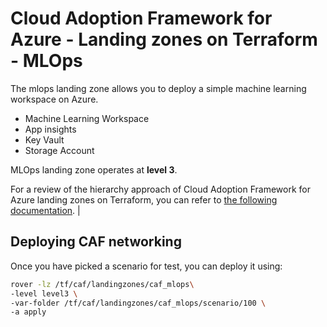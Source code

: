 # Cloud Adoption Framework for Azure - Landing zones on Terraform - MLOps

The mlops landing zone allows you to deploy a simple machine learning workspace on Azure.

* Machine Learning Workspace
* App insights
* Key Vault
* Storage Account

MLOps landing zone operates at **level 3**.

For a review of the hierarchy approach of Cloud Adoption Framework for Azure landing zones on Terraform, you can refer to [the following documentation](../../documentation/code_architecture/hierarchy.md).
                                              |

## Deploying CAF networking

Once you have picked a scenario for test, you can deploy it using:

```bash
rover -lz /tf/caf/landingzones/caf_mlops\
-level level3 \
-var-folder /tf/caf/landingzones/caf_mlops/scenario/100 \
-a apply
```
